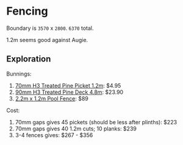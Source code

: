 # Fencing

Boundary is `3570` x `2800`. `6370` total.

1.2m seems good against Augie.

## Exploration

Bunnings:

1. [70mm H3 Treated Pine Picket 1.2m](https://www.bunnings.com.au/70-x-19mm-fence-picket-h3-treated-pine-windsor-1-2m_p0051791): $4.95
2. [90mm H3 Treated Pine Deck 4.8m](https://www.bunnings.com.au/90-x-22mm-decking-h3-treated-pine-4-8m_p8032591): $23.90
3. [2.2m x 1.2m Pool Fence](https://www.bunnings.com.au/rapidfence-2200-x-1200mm-dark-grey-square-tube-pool-fence-panel_p0261643): $89

Cost:

1. 70mm gaps gives 45 pickets (should be less after plinths): $223
2. 70mm gaps gives 40 1.2m cuts; 10 planks: $239
3. 3-4 fences gives: $267 - $356